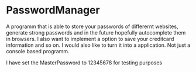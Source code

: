 # PasswordManager
 A programm that is able to store your passwords of differernt websites, generate strong passwords and in the future hopefully autocomplete them in browsers.
 I also want to implement a option to save your creditcard information and so on.
 I would also like to turn it into a application. Not just a console based programm.

 I have set the MasterPassword to 12345678 for testing purposes